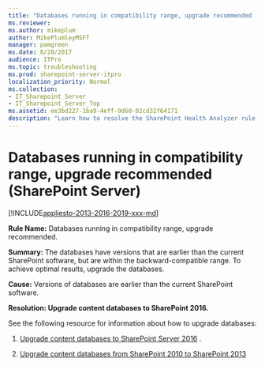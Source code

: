 ```yaml
---
title: "Databases running in compatibility range, upgrade recommended (SharePoint Server)"
ms.reviewer: 
ms.author: mikeplum
author: MikePlumleyMSFT
manager: pamgreen
ms.date: 8/28/2017
audience: ITPro
ms.topic: troubleshooting
ms.prod: sharepoint-server-itpro
localization_priority: Normal
ms.collection:
- IT_Sharepoint_Server
- IT_Sharepoint_Server_Top
ms.assetid: ee3bd227-1ba9-4eff-9d60-02cd32f64171
description: "Learn how to resolve the SharePoint Health Analyzer rule: Databases running in compatibility range, upgrade recommended, for SharePoint Server."
---
```


# Databases running in compatibility range, upgrade recommended (SharePoint Server)

[!INCLUDE[appliesto-2013-2016-2019-xxx-md](../includes/appliesto-2013-2016-2019-xxx-md.md)]
  
 **Rule Name:** Databases running in compatibility range, upgrade recommended. 
  
 **Summary:** The databases have versions that are earlier than the current SharePoint software, but are within the backward-compatible range. To achieve optimal results, upgrade the databases. 
  
 **Cause:** Versions of databases are earlier than the current SharePoint software. 
  
 **Resolution: Upgrade content databases to SharePoint 2016.**
  
See the following resource for information about how to upgrade databases: 
  
1. [Upgrade content databases to SharePoint Server 2016](../upgrade-and-update/upgrade-content-databases.md) . 
    
2. [Upgrade content databases from SharePoint 2010 to SharePoint 2013](../upgrade-and-update/upgrade-content-databases-from-sharepoint-2010-to-sharepoint-2013.md)
    

